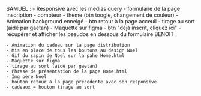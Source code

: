 SAMUEL : 
    - Responsive avec les medias query
    - formulaire de la page inscription
    - compteur
    - thème (btn toogle, changement de couleur)
    - Animation background enneigé
    - btn retour à la page acceuil
    - tirage au sort (aidé par gaetan)
    - Maquette sur figma
    - btn "déjà inscrit, cliquez ici"
    - récupérer et afficher les pseudos en dessous du formulaire
BENOIT : 

    - Animation du cadeau sur la page distribution
    - Mis en place de tous les boutons au design Noel
    - Gif du sapin de Noel sur la pahe Home.html
    - Maquette sur figma
    - tirage au sort (aidé par gaetan)
    - Phrase de présentation de la page Home.html
    - Img père Noel
    - bouton retour à la page précèdente avec son responsive
    - cadeaux = bouton tirage au sort
